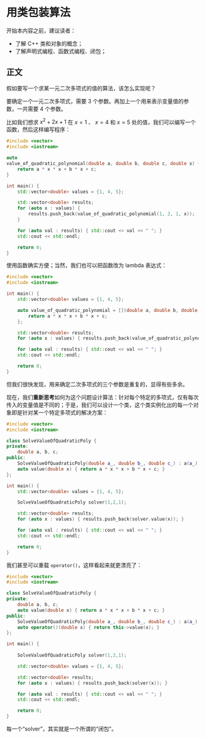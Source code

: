 # 用类包装算法

开始本内容之前，建议读者：

- 了解 C++ 类和对象的概念；
- 了解声明式编程、函数式编程、闭包；

## 正文

假如要写一个求某一元二次多项式的值的算法，该怎么实现呢？

要确定一个一元二次多项式，需要 3 个参数。再加上一个用来表示变量值的参数，一共需要 4 个参数。

比如我们想求 $x^2 + 2x + 1$ 在 $x=1$ 、 $x=4$ 和 $x=5$ 处的值，我们可以编写一个函数，然后这样编写程序：

```cpp
#include <vector>
#include <iostream>

auto 
value_of_quadratic_polynomial(double a, double b, double c, double x) {
    return a * x * x + b * x + c;
}

int main() {
    std::vector<double> values = {1, 4, 5};

    std::vector<double> results;
    for (auto x : values) {
        results.push_back(value_of_quadratic_polynomial(1, 2, 1, x));
    }

    for (auto val : results) { std::cout << val << " "; }
    std::cout << std::endl;

    return 0;
}
```

使用函数确实方便；当然，我们也可以把函数改为 lambda 表达式：

```cpp
#include <vector>
#include <iostream>

int main() {
    std::vector<double> values = {1, 4, 5};

    auto value_of_quadratic_polynomial = [](double a, double b, double c, double x) {
        return a * x * x + b * x + c;
    };

    std::vector<double> results;
    for (auto x : values) { results.push_back(value_of_quadratic_polynomial(1, 2, 1, x)); }

    for (auto val : results) { std::cout << val << " "; }
    std::cout << std::endl;

    return 0;
}
```

但我们很快发现，用来确定二次多项式的三个参数是重复的，显得有些多余。

现在，我们**重新思考**如何为这个问题设计算法：针对每个特定的多项式，仅有每次传入的变量值是不同的；于是，我们可以设计一个类，这个类实例化出的每一个对象即是针对某一个特定多项式的解决方案：

```cpp
#include <vector>
#include <iostream>

class SolveValueOfQuadraticPoly {
private:
    double a, b, c;
public:
    SolveValueOfQuadraticPoly(double a_, double b_, double c_) : a(a_), b(b_), c(c_) {}
    auto value(double x) { return a * x * x + b * x + c; }
};

int main() {
    std::vector<double> values = {1, 4, 5};

    SolveValueOfQuadraticPoly solver(1,2,1);

    std::vector<double> results;
    for (auto x : values) { results.push_back(solver.value(x)); }

    for (auto val : results) { std::cout << val << " "; }
    std::cout << std::endl;

    return 0;
}
```

我们甚至可以重载 `operator()`，这样看起来就更漂亮了：

```cpp
#include <vector>
#include <iostream>

class SolveValueOfQuadraticPoly {
private:
    double a, b, c;
    auto value(double x) { return a * x * x + b * x + c; }
public:
    SolveValueOfQuadraticPoly(double a_, double b_, double c_) : a(a_), b(b_), c(c_) {}
    auto operator()(double x) { return this->value(x); }
};

int main() {
    
    SolveValueOfQuadraticPoly solver(1,2,1);

    std::vector<double> values = {1, 4, 5};

    std::vector<double> results;
    for (auto x : values) { results.push_back(solver(x)); }

    for (auto val : results) { std::cout << val << " "; }
    std::cout << std::endl;

    return 0;
}
```

每一个“solver”，其实就是一个所谓的“闭包”。
